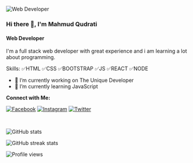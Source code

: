 ![Web Developer](https://pbs.twimg.com/profile_banners/1431137133226385411/1630151584/1080x360)
### Hi there 👋, I'm Mahmud Qudrati
#### Web Developer

I'm a full stack web developer with great experience and i am learning a lot about programming.

Skills: 
✅HTML
✅CSS
✅BOOTSTRAP
✅JS
✅REACT
✅NODE

- 🔭 I’m currently working on The Unique Developer 
- 🌱 I’m currently learning JavaScript 


**Connect with Me:**
<br>

[![Facebook](https://img.shields.io/badge/Facebook-Follow-blue)](https://www.facebook.com/mahmudulhaquequdrati21)
[![Instagram](https://img.shields.io/badge/Instagram-Follow-%23FB730F)](https://www.instagram.com/mahmudulhaquequdrati)
[![Twitter](https://img.shields.io/badge/Twitter-Follow-%231D9FEE)](https://twitter.com/MahmudulHaqueQ)

<br>

![GitHub stats](https://github-readme-stats.vercel.app/api?username=mahmudulhaquequdrati&show_icons=true)  

![GitHub streak stats](https://github-readme-streak-stats.herokuapp.com/?user=mahmudulhaquequdrati)  

![Profile views](https://gpvc.arturio.dev/mahmudulhaquequdrati)  

